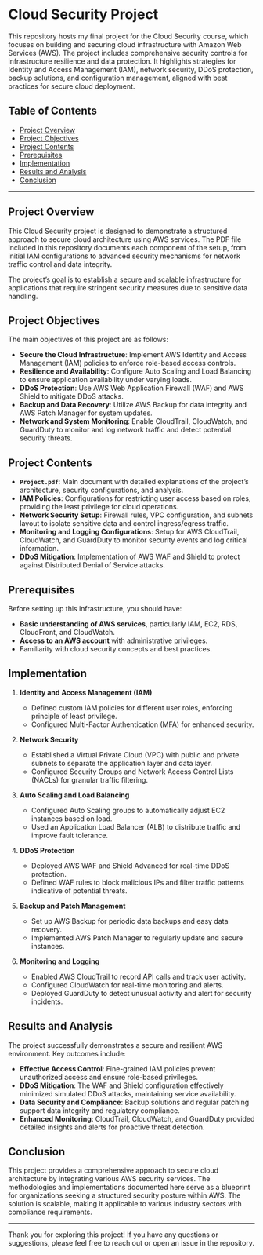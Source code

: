 # Cloud Security Project

This repository hosts my final project for the Cloud Security course, which focuses on building and securing cloud infrastructure with Amazon Web Services (AWS). The project includes comprehensive security controls for infrastructure resilience and data protection. It highlights strategies for Identity and Access Management (IAM), network security, DDoS protection, backup solutions, and configuration management, aligned with best practices for secure cloud deployment.

## Table of Contents
- [Project Overview](#project-overview)
- [Project Objectives](#project-objectives)
- [Project Contents](#project-contents)
- [Prerequisites](#prerequisites)
- [Implementation](#implementation)
- [Results and Analysis](#results-and-analysis)
- [Conclusion](#conclusion)

---

## Project Overview
This Cloud Security project is designed to demonstrate a structured approach to secure cloud architecture using AWS services. The PDF file included in this repository documents each component of the setup, from initial IAM configurations to advanced security mechanisms for network traffic control and data integrity. 

The project’s goal is to establish a secure and scalable infrastructure for applications that require stringent security measures due to sensitive data handling.

## Project Objectives
The main objectives of this project are as follows:
- **Secure the Cloud Infrastructure**: Implement AWS Identity and Access Management (IAM) policies to enforce role-based access controls.
- **Resilience and Availability**: Configure Auto Scaling and Load Balancing to ensure application availability under varying loads.
- **DDoS Protection**: Use AWS Web Application Firewall (WAF) and AWS Shield to mitigate DDoS attacks.
- **Backup and Data Recovery**: Utilize AWS Backup for data integrity and AWS Patch Manager for system updates.
- **Network and System Monitoring**: Enable CloudTrail, CloudWatch, and GuardDuty to monitor and log network traffic and detect potential security threats.

## Project Contents
- **`Project.pdf`**: Main document with detailed explanations of the project’s architecture, security configurations, and analysis.
- **IAM Policies**: Configurations for restricting user access based on roles, providing the least privilege for cloud operations.
- **Network Security Setup**: Firewall rules, VPC configuration, and subnets layout to isolate sensitive data and control ingress/egress traffic.
- **Monitoring and Logging Configurations**: Setup for AWS CloudTrail, CloudWatch, and GuardDuty to monitor security events and log critical information.
- **DDoS Mitigation**: Implementation of AWS WAF and Shield to protect against Distributed Denial of Service attacks.

## Prerequisites
Before setting up this infrastructure, you should have:
- **Basic understanding of AWS services**, particularly IAM, EC2, RDS, CloudFront, and CloudWatch.
- **Access to an AWS account** with administrative privileges.
- Familiarity with cloud security concepts and best practices.

## Implementation
1. **Identity and Access Management (IAM)**
   - Defined custom IAM policies for different user roles, enforcing principle of least privilege.
   - Configured Multi-Factor Authentication (MFA) for enhanced security.

2. **Network Security**
   - Established a Virtual Private Cloud (VPC) with public and private subnets to separate the application layer and data layer.
   - Configured Security Groups and Network Access Control Lists (NACLs) for granular traffic filtering.

3. **Auto Scaling and Load Balancing**
   - Configured Auto Scaling groups to automatically adjust EC2 instances based on load.
   - Used an Application Load Balancer (ALB) to distribute traffic and improve fault tolerance.

4. **DDoS Protection**
   - Deployed AWS WAF and Shield Advanced for real-time DDoS protection.
   - Defined WAF rules to block malicious IPs and filter traffic patterns indicative of potential threats.

5. **Backup and Patch Management**
   - Set up AWS Backup for periodic data backups and easy data recovery.
   - Implemented AWS Patch Manager to regularly update and secure instances.

6. **Monitoring and Logging**
   - Enabled AWS CloudTrail to record API calls and track user activity.
   - Configured CloudWatch for real-time monitoring and alerts.
   - Deployed GuardDuty to detect unusual activity and alert for security incidents.

## Results and Analysis
The project successfully demonstrates a secure and resilient AWS environment. Key outcomes include:
- **Effective Access Control**: Fine-grained IAM policies prevent unauthorized access and ensure role-based privileges.
- **DDoS Mitigation**: The WAF and Shield configuration effectively minimized simulated DDoS attacks, maintaining service availability.
- **Data Security and Compliance**: Backup solutions and regular patching support data integrity and regulatory compliance.
- **Enhanced Monitoring**: CloudTrail, CloudWatch, and GuardDuty provided detailed insights and alerts for proactive threat detection.

## Conclusion
This project provides a comprehensive approach to secure cloud architecture by integrating various AWS security services. The methodologies and implementations documented here serve as a blueprint for organizations seeking a structured security posture within AWS. The solution is scalable, making it applicable to various industry sectors with compliance requirements.


---

Thank you for exploring this project! If you have any questions or suggestions, please feel free to reach out or open an issue in the repository.
